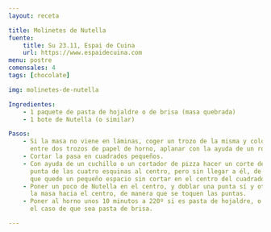 ```yaml
---
layout: receta

title: Molinetes de Nutella
fuente:
    title: Su 23.11, Espai de Cuina
    url: https://www.espaidecuina.com
menu: postre
comensales: 4
tags: [chocolate]

img: molinetes-de-nutella

Ingredientes:
    - 1 paquete de pasta de hojaldre o de brisa (masa quebrada)
    - 1 bote de Nutella (o similar)

Pasos:
    - Si la masa no viene en láminas, coger un trozo de la misma y colocándolo
      entre dos trozos de papel de horno, aplanar con la ayuda de un rodillo.
    - Cortar la pasa en cuadrados pequeños.
    - Con ayuda de un cuchillo o un cortador de pizza hacer un corte desde cada
      punta de las cuatro esquinas al centro, pero sin llegar a él, de manera
      que quede un pequeño espacio sin cortar en el centro del cuadrado.
    - Poner un poco de Nutella en el centro, y doblar una punta sí y otra no de
      la masa hacia el centro, de manera que se toquen las puntas.
    - Poner al horno unos 10 minutos a 220º si es pasta de hojaldre, o a 190º en
      el caso de que sea pasta de brisa.

---
```

